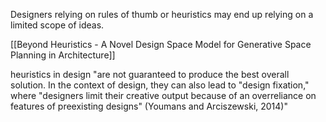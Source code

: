 Designers relying on rules of thumb or heuristics may end up relying on a limited scope of ideas.

[[Beyond Heuristics - A Novel Design Space Model for Generative Space Planning in Architecture]]

heuristics in design "are not guaranteed to produce the best overall solution. In the context of design, they can also lead to "design fixation," where "designers limit their creative output because of an overreliance on features of preexisting designs" (Youmans and Arciszewski, 2014)"